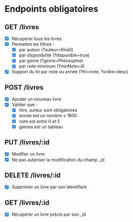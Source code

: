 # Endpoints obligatoires
## GET /livres
- [x] Récupérer tous les livres
- [x] Permettre les filtres :
  - [x] par auteur (?auteur=Khalil)
  - [x] par disponibilité (?disponible=true)
  - [x] par genre (?genre=Philosophie)
  - [x] par note minimum (?minNote=4)
- [x] Support du tri par note ou année (?tri=note, ?ordre=desc)

## POST /livres
- [x] Ajouter un nouveau livre
- [x] Valider que :
  - [x] titre, auteur sont obligatoires
  - [x] annee est un nombre ≥ 1800
  - [x] note est entre 0 et 5
  - [x] genres est un tableau

## PUT /livres/:id
- [x] Modifier un livre
- [x] Ne pas autoriser la modification du champ _id

## DELETE /livres/:id
- [x] Supprimer un livre par son identifiant

## GET /livres/:id
- [x] Récupérer un livre précis par son _id